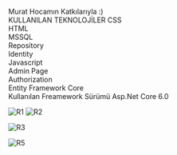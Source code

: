 Murat Hocamın Katkılarıyla :)  
KULLANILAN TEKNOLOJİLER
CSS  
HTML  
MSSQL  
Repository  
Identity  
Javascript  
Admin Page  
Authorization  
Entity Framework Core  
Kullanılan Freamework Sürümü Asp.Net Core 6.0  

![R1](https://github.com/user-attachments/assets/44f07d2f-f46b-4e0f-b419-8e47a8e70866)
![R2](https://github.com/user-attachments/assets/b7228e17-e517-4c57-8c7a-2513492af90d)

![R3](https://github.com/user-attachments/assets/5d027daf-6750-40c1-bc42-2f5072a54fe8)

![R5](https://github.com/user-attachments/assets/fc5b6754-a42a-4106-839b-ffb3c6eb2b38)
